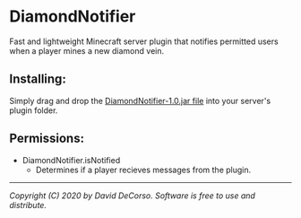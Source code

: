 # DiamondNotifier
Fast and lightweight Minecraft server plugin that notifies permitted users when a player mines a new diamond vein.

## Installing:

Simply drag and drop the [DiamondNotifier-1.0.jar file](https://github.com/daviddecorso/DiamondNotifier/blob/master/target/DiamondNotifier-1.0.jar) into your server's plugin folder.

## Permissions:

- DiamondNotifier.isNotified
  - Determines if a player recieves messages from the plugin.


---

 *Copyright (C) 2020 by David DeCorso. Software is free to use and distribute.*
